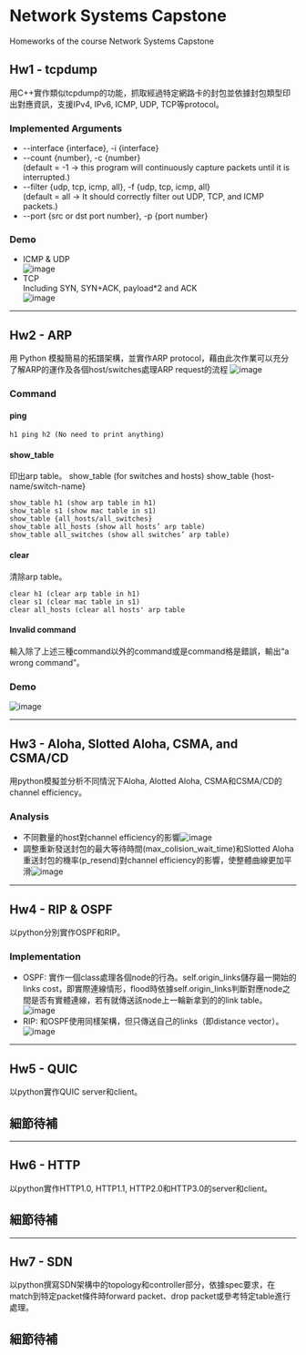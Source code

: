 # Network Systems Capstone
Homeworks of the course Network Systems Capstone

## Hw1 - tcpdump
用C++實作類似tcpdump的功能，抓取經過特定網路卡的封包並依據封包類型印出對應資訊，支援IPv4, IPv6, ICMP, UDP, TCP等protocol。

### Implemented Arguments
- --interface {interface}, -i {interface}  
- --count {number}, -c {number}  
(default = -1 -> this program will continuously capture packets until it is interrupted.)
- --filter {udp, tcp, icmp, all}, -f {udp, tcp, icmp, all}  
(default = all -> It should correctly filter out UDP, TCP, and ICMP packets.)
- --port {src or dst port number}, -p {port number}

### Demo
- ICMP & UDP  
  ![image](https://user-images.githubusercontent.com/96563567/225572419-c20dbe1f-6366-4fbc-8513-1b0589bb5029.png)  
- TCP  
  Including SYN, SYN+ACK, payload*2 and ACK  
  ![image](https://user-images.githubusercontent.com/96563567/225572861-b1e716f0-631e-4680-817e-1c261433c49f.png)  

***

## Hw2 - ARP
用 Python 模擬簡易的拓譜架構，並實作ARP protocol，藉由此次作業可以充分了解ARP的運作及各個host/switches處理ARP request的流程
![image](https://user-images.githubusercontent.com/96563567/225960836-88101399-192a-46d6-9dc5-fa6bd4de136f.png)

### Command
#### ping
```
h1 ping h2 (No need to print anything)
```
#### show_table 
印出arp table。
show_table (for switches and hosts)
show_table {host-name/switch-name}
```
show_table h1 (show arp table in h1)
show_table s1 (show mac table in s1)
show_table {all_hosts/all_switches}
show_table all_hosts (show all hosts’ arp table)
show_table all_switches (show all switches’ arp table)
```
#### clear
清除arp table。
```
clear h1 (clear arp table in h1)
clear s1 (clear mac table in s1)
clear all_hosts (clear all hosts' arp table
```
#### Invalid command
輸入除了上述三種command以外的command或是command格是錯誤，輸出“a wrong command”。

### Demo
![image](https://user-images.githubusercontent.com/96563567/225963628-07993ac7-c6e8-410e-8e14-a54583d48550.png)

***

## Hw3 - Aloha, Slotted Aloha, CSMA, and CSMA/CD
用python模擬並分析不同情況下Aloha, Alotted Aloha, CSMA和CSMA/CD的channel efficiency。

### Analysis
- 不同數量的host對channel efficiency的影響![image](https://github.com/luckyjp6/Network-Systems-Capstone/assets/96563567/a5fc8935-1c9c-49c6-809d-97623e7d594f)
- 調整重新發送封包的最大等待時間(max_colision_wait_time)和Slotted Aloha重送封包的機率(p_resend)對channel efficiency的影響，使整體曲線更加平滑![image](https://github.com/luckyjp6/Network-Systems-Capstone/assets/96563567/1268b30c-4c14-4476-bf91-52046a6a50fa)

***

## Hw4 - RIP & OSPF
以python分別實作OSPF和RIP。

### Implementation
- OSPF: 實作一個class處理各個node的行為。self.origin_links儲存最一開始的links cost，即實際連線情形，flood時依據self.origin_links判斷對應node之間是否有實體連線，若有就傳送該node上一輪新拿到的的link table。![image](https://github.com/luckyjp6/Network-Systems-Capstone/assets/96563567/d2cba9d9-9f5f-49c9-b440-77d3ebaf30ab)
- RIP: 和OSPF使用同樣架構，但只傳送自己的links（即distance vector）。![image](https://github.com/luckyjp6/Network-Systems-Capstone/assets/96563567/407e29dc-74f5-4d3b-b7cd-03c362f82a38)

***

## Hw5 - QUIC
以python實作QUIC server和client。

## 細節待補

***

## Hw6 - HTTP
以python實作HTTP1.0, HTTP1.1, HTTP2.0和HTTP3.0的server和client。

## 細節待補

*** 

## Hw7 - SDN
以python撰寫SDN架構中的topology和controller部分，依據spec要求，在match到特定packet條件時forward packet、drop packet或參考特定table進行處理。

## 細節待補
